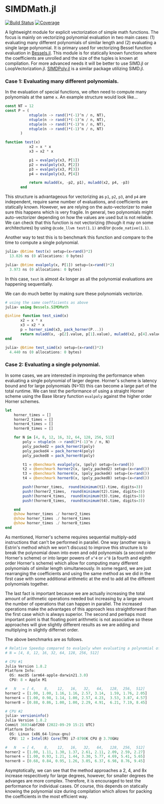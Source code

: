 # SIMDMath.jl

[![Build Status](https://github.com/heltonmc/SIMDMath.jl/actions/workflows/CI.yml/badge.svg?branch=main)](https://github.com/heltonmc/SIMDMath.jl/actions/workflows/CI.yml?query=branch%3Amain)
[![Coverage](https://codecov.io/gh/heltonmc/SIMDMath.jl/branch/main/graph/badge.svg)](https://codecov.io/gh/heltonmc/SIMDMath.jl)


A lightweight module for explicit vectorization of simple math functions. The focus is mainly on vectorizing polynomial evaluation in two main cases: (1) evaluating many different polynomials of similar length and (2) evaluating a single large polynomial. It is primary used for vectorizing Bessel function evaluation in [Bessels.jl](https://github.com/JuliaMath/Bessels.jl).
This module is for statically known functions where the coefficients are unrolled and the size of the tuples is known at compilation. For more advanced needs it will be better to use SIMD.jl or LoopVectorization.jl.
[SIMDPoly.jl](https://github.com/augustt198/SIMDPoly.jl) is a similar package utilizing SIMD.jl.

### Case 1: Evaluating many different polynomials.

In the evaluation of special functions, we often need to compute many polynomials at the same `x`. An example structure would look like...
```julia
const NT = 12
const P = (
           ntuple(n -> rand()*(-1)^n / n, NT),
           ntuple(n -> rand()*(-1)^n / n, NT),
           ntuple(n -> rand()*(-1)^n / n, NT),
           ntuple(n -> rand()*(-1)^n / n, NT)
       )

function test(x)
           x2 = x * x
           x3 = x2 * x

           p1 = evalpoly(x3, P[1])
           p2 = evalpoly(x3, P[2])
           p3 = evalpoly(x3, P[3])
           p4 = evalpoly(x3, P[4])

           return muladd(x, -p2, p1), muladd(x2, p4, -p3)
       end
```
This structure is advantageous for vectorizing as `p1`, `p2`, `p3`, and `p4` are independent, require same number of evaluations, and coefficients are statically known.
However, we are relying on the auto-vectorizer to make sure this happens which is very fragile. In general, two polynomials might auto-vectorizer depending on how the values are used but is not reliable.
We can check that this function is not vectorizing (though it may on some architectures) by using `@code_llvm test(1.1)` and/or `@code_native(1.1)`.

Another way to test this is to benchmark this function and compare to the time to compute a single polynomial.
```julia
julia> @btime test(x) setup=(x=rand()*2)
  13.026 ns (0 allocations: 0 bytes)

julia> @btime evalpoly(x, P[1]) setup=(x=rand()*2)
  3.973 ns (0 allocations: 0 bytes)
```
In this case, `test` is almost 4x longer as all the polynomial evaluations are happening sequentially.

We can do much better by making sure these polynomials vectorize.
```julia
# using the same coefficients as above
julia> using Bessels.SIMDMath

@inline function test_simd(x)
       x2 = x * x
       x3 = x2 * x
       p = horner_simd(x3, pack_horner(P...))
       return muladd(x, -p[2].value, p[1].value), muladd(x2, p[4].value, -p[3].value)
end

julia> @btime test_simd(x) setup=(x=rand()*2)
  4.440 ns (0 allocations: 0 bytes)
```

### Case 2: Evaluating a single polynomial.

In some cases, we are interested in improving the performance when evaluating a single polynomial of larger degree. Horner's scheme is latency bound and for large polynomials (N>10) this can become a large part of the total runtime. We can test the performance of using a straight Horner scheme using the Base library function `evalpoly` against the higher order Horner schemes.
```julia
let
    horner_times = []
    horner2_times = []
    horner4_times = []
    horner8_times = []

    for N in [4, 8, 12, 16, 32, 64, 128, 256, 512]
        poly = ntuple(n -> rand()*(-1)^n / n, N)
        poly_packed2 = pack_horner2(poly)
        poly_packed4 = pack_horner4(poly)
        poly_packed8 = pack_horner8(poly)

        t1 = @benchmark evalpoly(x, $poly) setup=(x=rand())
        t2 = @benchmark horner2(x, $poly_packed2) setup=(x=rand())
        t3 = @benchmark horner4(x, $poly_packed4) setup=(x=rand())
        t4 = @benchmark horner8(x, $poly_packed8) setup=(x=rand())

        push!(horner_times,  round(minimum(t1).time, digits=3))
        push!(horner2_times,  round(minimum(t2).time, digits=3))
        push!(horner4_times,  round(minimum(t3).time, digits=3))
        push!(horner8_times,  round(minimum(t4).time, digits=3))

    end
    @show horner_times ./ horner2_times
    @show horner_times ./ horner4_times
    @show horner_times ./ horner8_times
end
```

As mentioned, Horner's scheme requires sequential multiply-add instructions that can't be performed in parallel. One way (another way is Estrin's method which we won't discuss) to improve this structure is to break the polynomial down into even and odd polynomials (a second order Horner's scheme) or into larger powers of `x^4` or `x^8` (a fourth and eighth order Horner's scheme) which allow for computing many different polynomials of similar length simultaneously. In some regard, we are just rearranging the coefficients and using the same method as we did in the first case with some additional arithmetic at the end to add all the different polynomials together.

The last fact is important because we are actually increasing the total amount of arithmetic operations needed but increasing by a large amount the number of operations that can happen in parallel. The increased operations make the advantages of this approach less straightforward than the first case which is always superior. The second and perhaps most important point is that floating point arithmetic is not associative so these approaches will give slightly different results as we are adding and multiplying in slightly differnet order.

The above benchmarks are as follows.
```julia
# Relative Speedup compared to evalpoly when evaluating a polynomial of N degree
# N = [4, 8, 12, 16, 32, 64, 128, 256, 512]

# CPU #1
Julia Version 1.8.2
Platform Info:
  OS: macOS (arm64-apple-darwin21.3.0)
  CPU: 8 × Apple M1

#   N   = [ 4,    8,    12,   16,   32,   64,   128,  256,  512]
horner2 = [1.00, 1.00, 1.16, 1.16, 2.57, 3.14,  1.59, 1.76, 2.05]
horner4 = [1.00, 0.98, 1.14, 1.00, 2.57, 4.23,  3.53, 3.87, 4.57]
horner8 = [0.88, 0.86, 1.00, 1.00, 2.29, 4.91,  6.21, 7.19, 8.45]

# CPU #2
julia> versioninfo()
Julia Version 1.8.2
Commit 36034abf260 (2022-09-29 15:21 UTC)
Platform Info:
  OS: Linux (x86_64-linux-gnu)
  CPU: 12 × Intel(R) Core(TM) i7-8700K CPU @ 3.70GHz

#   N   = [ 4,    8,    12,   16,   32,   64,   128,  256,  512]
horner2 = [1.00, 1.11, 1.30, 1.37, 2.61, 2.11, 2.09, 2.59, 2.27]
horner4 = [1.00, 0.93, 1.21, 1.44, 3.30, 5.77, 4.69, 5.41, 5.65]
horner8 = [0.68, 0.84, 0.95, 1.26, 3.05, 6.37, 6.98, 8.76, 9.45]
```
Asymptotically, we can see that the method approaches a 2, 4, and 8x increase respecitively for large degrees, however, for smaller degrees the advanges are more complex. Therefore, it is encouraged to test the performance for individual cases. Of course, this depends on statically knowing the polynomial size during compilation which allows for packing the coefficients in the most efficient way.
